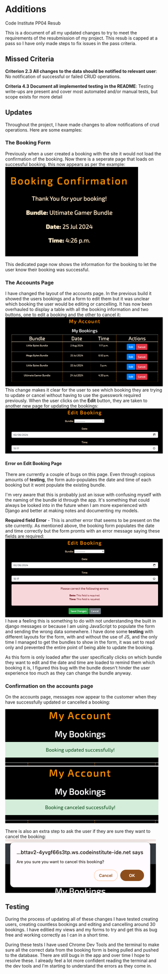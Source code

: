 # Additions
Code Institute PP04 Resub

This is a document of all my updated changes to try to meet the requirements of the resubmission of my project. This resub is capped at a pass so I have only made steps to fix issues in the pass criteria.

## Missed Criteria
**Criterion 2.3 All changes to the data should be notified to relevant user**: No notification of successful or failed CRUD operations.

**Criteria 4.3 Document all implemented testing in the README**: Testing write-ups are present and cover most automated and/or manual tests, but scope exists for more detail

## Updates
Throughout the project, I have made changes to allow notifications of crud operations. Here are some examples:

### The Booking Form
Previously when a user created a booking with the site it would not load the confirmation of the booking. Now there is a seperate page that loads on successful booking. this now appears as per the example: ![confirmation](static/images/additions/booking-confirmation.png)

This dedicated page now shows the information for the booking to let the user know their booking was successful.

### The Accounts Page
I have changed the layout of the accounts page. In the previous build it showed the users bookings and a form to edit them but it was unclear which booking the user would be editing or cancelling. It has now been overhauled to display a table with all the booking information and two buttons, one to edit a booking and the other to cancel it:
![accounts page](static/images/additions/myaccount.png)
This change makes it clear for the user to see which booking they are trying to update or cancel without having to use the guesswork required previously. When the user clicks on the **Edit** button, they are taken to another new page for updating the bookings:
![edit booking](static/images/additions/edit-booking.png)
#### Error on Edit Booking Page
There are currently a couple of bugs on this page. Even through copious amounts of **testing**, the form auto-populates the date and time of each booking but it wont populate the existing bundle.

I'm very aware that this is probably just an issue with confusing myself with the naming of the bundle id through the app. It's something that could always be looked into in the future when I am more experienced with Django and better at making notes and documenting my models.

**Required field Error** - This is another error that seems to be present on the site currently. As mentioned above, the booking form populates the date and time correctly but the form promts with an error message saying these fields are required:
![Error on edit booking form](static/images/additions/edit-bookingErrors.png)
I have a feeling this is something to do with not understanding the built in django messages or because I am using JavaScript to populate the form and sending the wrong data somewhere. I have done some **testing** with different layouts for the form, with and without the use of JS, and the only time I managed to get the bundles to show in the form, it was set to read only and prevented the entire point of being able to update the booking. 

As this form is only loaded after the user specifically clicks on which bundle they want to edit and the date and time are loaded to remind them which booking it is, I figured this bug with the bundle doesn't hinder the user experience too much as they can change the bundle anyway.

### Confirmation on the accounts page
On the accounts page, messages now appear to the customer when they have successfully updated or cancelled a booking:

![update confirmation](static/images/additions/update-confirm.png)
![Cancelation confirmation](static/images/additions/cancel-confirm.png)

There is also an extra step to ask the user if they are sure they want to cancel the booking:
![confirm cancelation](static/images/additions/reallycancel.png)

## Testing
During the process of updating all of these changes I have tested creating users, creating countless bookings and editing and cancelling around 30 bookings. I have editied my views and my forms to try and get this as bug free and working correctly as I can in a short time.

During these tests I have used Chrome Dev Tools and the terminal to make sure all the correct data from the booking form is being pulled and pushed to the database. There are still bugs in the app and over time I hope to resolve these. I already feel a lot more confident reading the terminal and the dev tools and I'm starting to understand the errors as they come in.